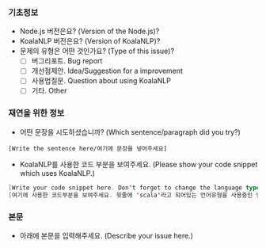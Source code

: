### 기초정보
- Node.js 버전은요? (Version of the Node.js)?
- KoalaNLP 버전은요? (Version of KoalaNLP)?
- 문제의 유형은 어떤 것인가요? (Type of this issue)?
  - [ ] 버그리포트. Bug report
  - [ ] 개선점제안. Idea/Suggestion for a improvement
  - [ ] 사용법질문. Question about using KoalaNLP
  - [ ] 기타. Other

### 재연을 위한 정보
- 어떤 문장을 시도하셨습니까? (Which sentence/paragraph did you try?)
```text
[Write the sentence here/여기에 문장을 넣어주세요]
```
- KoalaNLP를 사용한 코드 부분을 보여주세요. (Please show your code snippet which uses KoalaNLP.)
```scala
[Write your code snippet here. Don't forget to change the language type at the above line, 'scala'.]
[여기에 사용한 코드부분을 보여주세요. 윗줄에 'scala'라고 되어있는 언어유형을 사용중인 언어로 바꾸는것을 권합니다.]
```

### 본문
- 아래에 본문을 입력해주세요. (Describe your issue here.)
